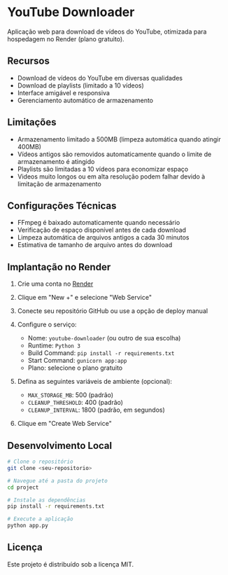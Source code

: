 # YouTube Downloader

Aplicação web para download de vídeos do YouTube, otimizada para hospedagem no Render (plano gratuito).

## Recursos

- Download de vídeos do YouTube em diversas qualidades
- Download de playlists (limitado a 10 vídeos)
- Interface amigável e responsiva
- Gerenciamento automático de armazenamento

## Limitações

- Armazenamento limitado a 500MB (limpeza automática quando atingir 400MB)
- Vídeos antigos são removidos automaticamente quando o limite de armazenamento é atingido
- Playlists são limitadas a 10 vídeos para economizar espaço
- Videos muito longos ou em alta resolução podem falhar devido à limitação de armazenamento

## Configurações Técnicas

- FFmpeg é baixado automaticamente quando necessário
- Verificação de espaço disponível antes de cada download
- Limpeza automática de arquivos antigos a cada 30 minutos
- Estimativa de tamanho de arquivo antes do download

## Implantação no Render

1. Crie uma conta no [Render](https://render.com/)
2. Clique em "New +" e selecione "Web Service"
3. Conecte seu repositório GitHub ou use a opção de deploy manual
4. Configure o serviço:
   - Nome: `youtube-downloader` (ou outro de sua escolha)
   - Runtime: `Python 3`
   - Build Command: `pip install -r requirements.txt`
   - Start Command: `gunicorn app:app`
   - Plano: selecione o plano gratuito

5. Defina as seguintes variáveis de ambiente (opcional):
   - `MAX_STORAGE_MB`: 500 (padrão)
   - `CLEANUP_THRESHOLD`: 400 (padrão)
   - `CLEANUP_INTERVAL`: 1800 (padrão, em segundos)

6. Clique em "Create Web Service"

## Desenvolvimento Local

```bash
# Clone o repositório
git clone <seu-repositorio>

# Navegue até a pasta do projeto
cd project

# Instale as dependências
pip install -r requirements.txt

# Execute a aplicação
python app.py
```

## Licença

Este projeto é distribuído sob a licença MIT. 
